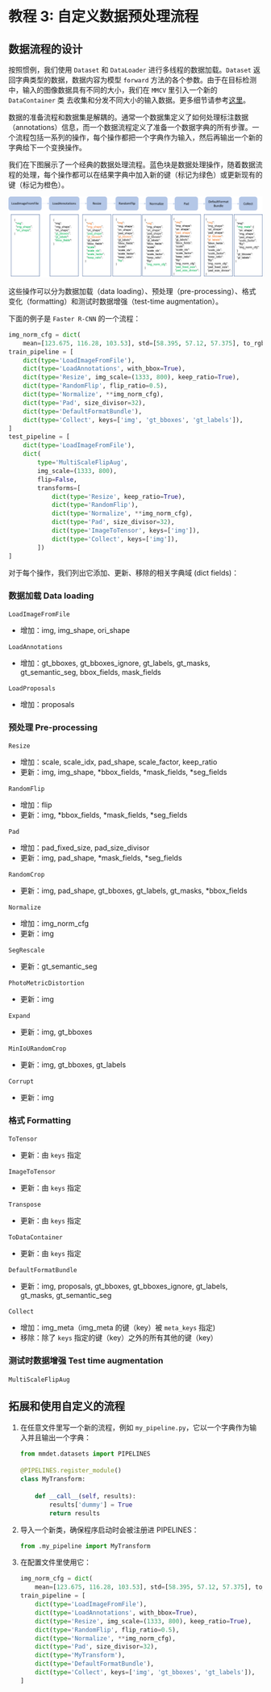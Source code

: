 # 教程 3: 自定义数据预处理流程

## 数据流程的设计

按照惯例，我们使用 `Dataset` 和 `DataLoader` 进行多线程的数据加载。`Dataset` 返回字典类型的数据，数据内容为模型 `forward` 方法的各个参数。由于在目标检测中，输入的图像数据具有不同的大小，我们在 `MMCV` 里引入一个新的 `DataContainer` 类 去收集和分发不同大小的输入数据。更多细节请参考[这里](https://github.com/open-mmlab/mmcv/blob/master/mmcv/parallel/data_container.py)。

数据的准备流程和数据集是解耦的。通常一个数据集定义了如何处理标注数据（annotations）信息，而一个数据流程定义了准备一个数据字典的所有步骤。一个流程包括一系列的操作，每个操作都把一个字典作为输入，然后再输出一个新的字典给下一个变换操作。

我们在下图展示了一个经典的数据处理流程。蓝色块是数据处理操作，随着数据流程的处理，每个操作都可以在结果字典中加入新的键（标记为绿色）或更新现有的键（标记为橙色）。

![pipeline figure](../../resources/data_pipeline.png)

这些操作可以分为数据加载（data loading）、预处理（pre-processing）、格式变化（formatting）和测试时数据增强（test-time augmentation）。

下面的例子是 `Faster R-CNN` 的一个流程：

```python
img_norm_cfg = dict(
    mean=[123.675, 116.28, 103.53], std=[58.395, 57.12, 57.375], to_rgb=True)
train_pipeline = [
    dict(type='LoadImageFromFile'),
    dict(type='LoadAnnotations', with_bbox=True),
    dict(type='Resize', img_scale=(1333, 800), keep_ratio=True),
    dict(type='RandomFlip', flip_ratio=0.5),
    dict(type='Normalize', **img_norm_cfg),
    dict(type='Pad', size_divisor=32),
    dict(type='DefaultFormatBundle'),
    dict(type='Collect', keys=['img', 'gt_bboxes', 'gt_labels']),
]
test_pipeline = [
    dict(type='LoadImageFromFile'),
    dict(
        type='MultiScaleFlipAug',
        img_scale=(1333, 800),
        flip=False,
        transforms=[
            dict(type='Resize', keep_ratio=True),
            dict(type='RandomFlip'),
            dict(type='Normalize', **img_norm_cfg),
            dict(type='Pad', size_divisor=32),
            dict(type='ImageToTensor', keys=['img']),
            dict(type='Collect', keys=['img']),
        ])
]
```

对于每个操作，我们列出它添加、更新、移除的相关字典域 (dict fields)：

### 数据加载 Data loading

`LoadImageFromFile`

- 增加：img, img_shape, ori_shape

`LoadAnnotations`

- 增加：gt_bboxes, gt_bboxes_ignore, gt_labels, gt_masks, gt_semantic_seg, bbox_fields, mask_fields

`LoadProposals`

- 增加：proposals

### 预处理 Pre-processing

`Resize`

- 增加：scale, scale_idx, pad_shape, scale_factor, keep_ratio
- 更新：img, img_shape, *bbox_fields, *mask_fields, *seg_fields

`RandomFlip`

- 增加：flip
- 更新：img, *bbox_fields, *mask_fields, *seg_fields

`Pad`

- 增加：pad_fixed_size, pad_size_divisor
- 更新：img, pad_shape, *mask_fields, *seg_fields

`RandomCrop`

- 更新：img, pad_shape, gt_bboxes, gt_labels, gt_masks, *bbox_fields

`Normalize`

- 增加：img_norm_cfg
- 更新：img

`SegRescale`

- 更新：gt_semantic_seg

`PhotoMetricDistortion`

- 更新：img

`Expand`

- 更新：img, gt_bboxes

`MinIoURandomCrop`

- 更新：img, gt_bboxes, gt_labels

`Corrupt`

- 更新：img

### 格式 Formatting

`ToTensor`

- 更新：由 `keys` 指定

`ImageToTensor`

- 更新：由 `keys` 指定

`Transpose`

- 更新：由 `keys` 指定

`ToDataContainer`

- 更新：由 `keys` 指定

`DefaultFormatBundle`

- 更新：img, proposals, gt_bboxes, gt_bboxes_ignore, gt_labels, gt_masks, gt_semantic_seg

`Collect`

- 增加：img_meta（img_meta 的键（key）被 `meta_keys` 指定)
- 移除：除了 `keys` 指定的键（key）之外的所有其他的键（key）

### 测试时数据增强 Test time augmentation

`MultiScaleFlipAug`

## 拓展和使用自定义的流程

1. 在任意文件里写一个新的流程，例如 `my_pipeline.py`，它以一个字典作为输入并且输出一个字典：

    ```python
    from mmdet.datasets import PIPELINES

    @PIPELINES.register_module()
    class MyTransform:

        def __call__(self, results):
            results['dummy'] = True
            return results
    ```

2. 导入一个新类，确保程序启动时会被注册进 PIPELINES：

    ```python
    from .my_pipeline import MyTransform
    ```

3. 在配置文件里使用它：

    ```python
    img_norm_cfg = dict(
        mean=[123.675, 116.28, 103.53], std=[58.395, 57.12, 57.375], to_rgb=True)
    train_pipeline = [
        dict(type='LoadImageFromFile'),
        dict(type='LoadAnnotations', with_bbox=True),
        dict(type='Resize', img_scale=(1333, 800), keep_ratio=True),
        dict(type='RandomFlip', flip_ratio=0.5),
        dict(type='Normalize', **img_norm_cfg),
        dict(type='Pad', size_divisor=32),
        dict(type='MyTransform'),
        dict(type='DefaultFormatBundle'),
        dict(type='Collect', keys=['img', 'gt_bboxes', 'gt_labels']),
    ]
    ```

